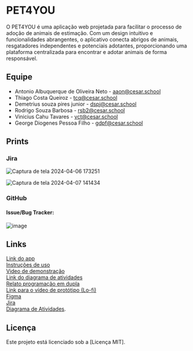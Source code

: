 # PET4YOU
O PET4YOU é uma aplicação web projetada para facilitar o processo de adoção de animais de estimação. Com um design intuitivo e funcionalidades abrangentes, o aplicativo conecta abrigos de animais, resgatadores independentes e potenciais adotantes, proporcionando uma plataforma centralizada para encontrar e adotar animais de forma responsável.

##   Equipe
- Antonio Albuquerque de Oliveira Neto - aaon@cesar.school
- Thiago Costa Queiroz - tcq@cesar.school
- Demetrius souza pires junior - dspj@cesar.school
- Rodrigo Souza Barbosa - rsb2@cesar.school
- Vinicius Cahu Tavares - vct@cesar.school
- George Diogenes Pessoa Filho - gdpf@cesar.school

## Prints
### Jira
![Captura de tela 2024-04-06 173251](https://github.com/antonioz2022/ProjetoPET4YOU/assets/114232542/8920cf66-6b75-4ad0-8caa-eb2e49f05066)


![Captura de tela 2024-04-07 141434](https://github.com/antonioz2022/ProjetoPET4YOU/assets/114232542/2898eeff-8645-47b6-856b-98d395e52e2b)

### GitHub

#### Issue/Bug Tracker:

![image](https://github.com/antonioz2022/ProjetoPET4YOU/assets/144275472/2aacaa12-0e91-4a84-b316-d82f3ff1c08c)






## Links
[Link do app](https://pet4you.azurewebsites.net/)
</br>
[Instruções de uso](https://docs.google.com/document/d/1ybGNQyFeuDRKDxlOfUbdjYDhnYqXxlAIQ2FQG86XLTk/edit?usp=sharing)
</br>
[Video de demonstração](https://drive.google.com/file/d/1PR5_CsYrUPOs4ukKe2cEopajiwqqb-uJ/view?usp=sharing)
</br>
[Link do diagrama de atividades](https://lucid.app/lucidchart/2b28226b-034c-4d20-97bc-a2a172ba7462/edit?viewport_loc=-705%2C-6%2C1377%2C624%2C0_0&invitationId=inv_8330fdb8-ef40-4393-a78a-ab86947f4c0f)
</br>
[Relato programação em dupla](https://docs.google.com/document/d/1KHpFzLb8t2601TdZfsfJMH6GydaTPVuZl1ep9edle9E/edit?usp=sharing)
</br>
[Link para o vídeo de protótipo (Lo-fi)](https://drive.google.com/drive/u/1/folders/1WEpMOpL3696-ZcH1n73YvEpLO-fvMPJ7)
</br>
[Figma](https://www.figma.com/file/6fQ0l0kcamxhkVwwXCmDXM/PROT%C3%92TIPO?type=design&node-id=0-1&mode=design&t=RlXBIyNH6rh93kpj-0)
</br>
[Jira](https://cesar-vct.atlassian.net/jira/software/projects/FD/boards/4)
</br>
[Diagrama de Atividades](https://github.com/antonioz2022/ProjetoPET4YOU/files/14910618/Diagrama_de_Atividades_2.0.pdf).
</br>


## Licença

Este projeto está licenciado sob a [Licença MIT].




